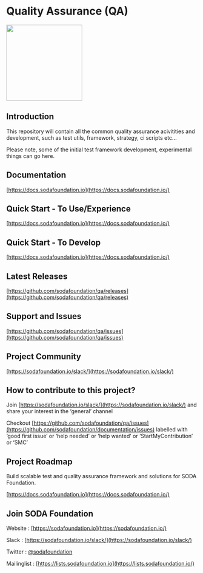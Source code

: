 # Quality Assurance (QA)

<img src="https://sodafoundation.io/wp-content/uploads/2020/01/SODA_logo_outline_color_800x800.png" width="200" height="200">

## Introduction
This repository will contain all the common quality assurance acivitities and development, such as test utils, framework, strategy, ci scripts etc...

Please note, some of the initial test framework development, experimental things can go here.

## Documentation

[https://docs.sodafoundation.io](https://docs.sodafoundation.io/)

## Quick Start - To Use/Experience

[https://docs.sodafoundation.io](https://docs.sodafoundation.io/)

## Quick Start - To Develop

[https://docs.sodafoundation.io](https://docs.sodafoundation.io/)

## Latest Releases

[https://github.com/sodafoundation/qa/releases](https://github.com/sodafoundation/qa/releases)

## Support and Issues

[https://github.com/sodafoundation/qa/issues](https://github.com/sodafoundation/qa/issues)

## Project Community

[https://sodafoundation.io/slack/](https://sodafoundation.io/slack/)

## How to contribute to this project?

Join [https://sodafoundation.io/slack/](https://sodafoundation.io/slack/) and share your interest in the ‘general’ channel

Checkout [https://github.com/sodafoundation/qa/issues](https://github.com/sodafoundation/documentation/issues) labelled with ‘good first issue’ or ‘help needed’ or ‘help wanted’ or ‘StartMyContribution’ or ‘SMC’

## Project Roadmap

Build scalable test and quality assurance framework and solutions for SODA Foundation.

[https://docs.sodafoundation.io](https://docs.sodafoundation.io/)

## Join SODA Foundation

Website : [https://sodafoundation.io](https://sodafoundation.io/)

Slack  : [https://sodafoundation.io/slack/](https://sodafoundation.io/slack/)

Twitter  : [@sodafoundation](https://twitter.com/sodafoundation)

Mailinglist  : [https://lists.sodafoundation.io](https://lists.sodafoundation.io/)

